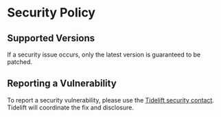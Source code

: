 # Security Policy

## Supported Versions

If a security issue occurs, only the latest version is guaranteed to be patched.

## Reporting a Vulnerability

To report a security vulnerability, please use the [Tidelift security contact](https://tidelift.com/security).
Tidelift will coordinate the fix and disclosure.
